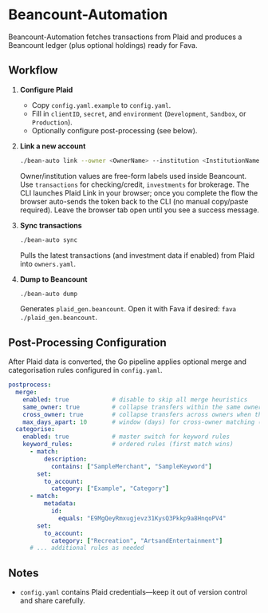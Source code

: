 # Beancount-Automation

Beancount-Automation fetches transactions from Plaid and produces a Beancount ledger (plus optional holdings) ready for Fava.

## Workflow

1. **Configure Plaid**
   - Copy `config.yaml.example` to `config.yaml`.
   - Fill in `clientID`, `secret`, and `environment` (`Development`, `Sandbox`, or `Production`).
   - Optionally configure post-processing (see below).

2. **Link a new account**

   ```bash
   ./bean-auto link --owner <OwnerName> --institution <InstitutionName> --type <transactions|investments>
   ```

   Owner/institution values are free-form labels used inside Beancount. Use `transactions` for checking/credit, `investments` for brokerage. The CLI launches Plaid Link in your browser; once you complete the flow the browser auto-sends the token back to the CLI (no manual copy/paste required). Leave the browser tab open until you see a success message.

3. **Sync transactions**

   ```bash
   ./bean-auto sync
   ```

   Pulls the latest transactions (and investment data if enabled) from Plaid into `owners.yaml`.

4. **Dump to Beancount**

   ```bash
   ./bean-auto dump
   ```

   Generates `plaid_gen.beancount`. Open it with Fava if desired: `fava ./plaid_gen.beancount`.

## Post-Processing Configuration

After Plaid data is converted, the Go pipeline applies optional merge and categorisation rules configured in `config.yaml`.

```yaml
postprocess:
  merge:
    enabled: true            # disable to skip all merge heuristics
    same_owner: true         # collapse transfers within the same owner
    cross_owner: true        # collapse transfers across owners when they match
    max_days_apart: 10       # window (days) for cross-owner matching (0 = exact same day)
  categorise:
    enabled: true            # master switch for keyword rules
    keyword_rules:           # ordered rules (first match wins)
      - match:
          description:
            contains: ["SampleMerchant", "SampleKeyword"]
        set:
          to_account:
            category: ["Example", "Category"]
      - match:
          metadata:
            id:
              equals: "E9MgQeyRmxugjevz31KysQ3Pkkp9a8HnqoPV4"
        set:
          to_account:
            category: ["Recreation", "ArtsandEntertainment"]
      # ... additional rules as needed
```

## Notes

- `config.yaml` contains Plaid credentials—keep it out of version control and share carefully.
